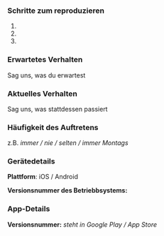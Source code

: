 <!--
Danke dafür, dass du Bugs meldest! Um das Problem zu beheben, fülle das untenstehende Formular aus. Bitte stell vorher sicher, dass dein Problem nicht schon gemeldet ist.
--> 
### Schritte zum reproduzieren
1.

2.

3.

### Erwartetes Verhalten
Sag uns, was du erwartest

### Aktuelles Verhalten
Sag uns, was stattdessen passiert

### Häufigkeit des Auftretens
z.B.
*immer / nie / selten / immer Montags*

### Gerätedetails
**Plattform**:
iOS / Android

**Versionsnummer des Betriebbsystems:**


### App-Details
**Versionsnummer:**
*steht in Google Play / App Store*
